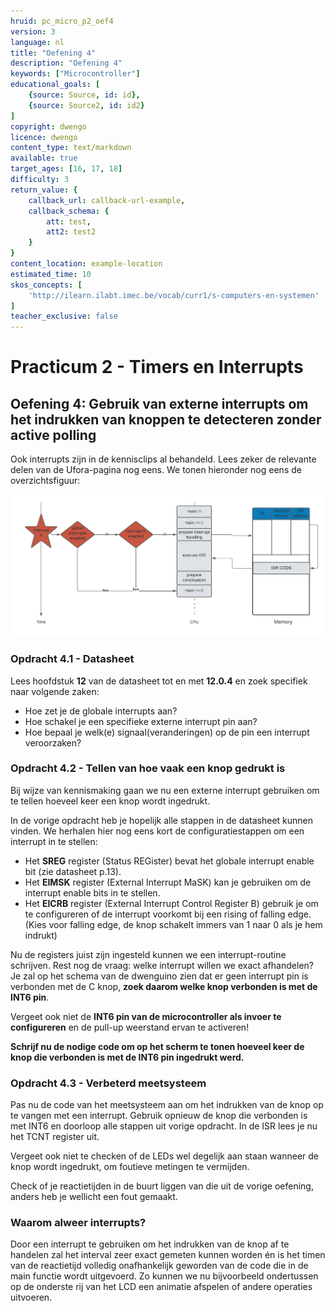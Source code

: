 ```yaml
---
hruid: pc_micro_p2_oef4
version: 3
language: nl
title: "Oefening 4"
description: "Oefening 4"
keywords: ["Microcontroller"]
educational_goals: [
    {source: Source, id: id}, 
    {source: Source2, id: id2}
]
copyright: dwengo
licence: dwengo
content_type: text/markdown
available: true
target_ages: [16, 17, 18]
difficulty: 3
return_value: {
    callback_url: callback-url-example,
    callback_schema: {
        att: test,
        att2: test2
    }
}
content_location: example-location
estimated_time: 10
skos_concepts: [
    'http://ilearn.ilabt.imec.be/vocab/curr1/s-computers-en-systemen'
]
teacher_exclusive: false
---
```

# Practicum 2 - Timers en Interrupts

## Oefening 4: Gebruik van externe interrupts om het indrukken van knoppen te detecteren zonder active polling

Ook interrupts zijn in de kennisclips al behandeld. Lees zeker de relevante delen van de Ufora-pagina nog eens. We tonen hieronder nog eens de overzichtsfiguur: 

![](embed/interrupts.png "overzicht interrupts")


### Opdracht 4.1 - Datasheet

Lees hoofdstuk **12** van de datasheet tot en met **12.0.4** en zoek specifiek naar volgende zaken:

* Hoe zet je de globale interrupts aan?
* Hoe schakel je een specifieke externe interrupt pin aan?
* Hoe bepaal je welk(e) signaal(veranderingen) op de pin een interrupt veroorzaken?


### Opdracht 4.2 - Tellen van hoe vaak een knop gedrukt is

Bij wijze van kennismaking gaan we nu een externe interrupt gebruiken om te tellen hoeveel keer een knop wordt ingedrukt.

In de vorige opdracht heb je hopelijk alle stappen in de datasheet kunnen vinden. We herhalen hier nog eens kort de configuratiestappen om een interrupt in te stellen:

* Het **SREG** register (Status REGister) bevat het globale interrupt enable bit (zie datasheet p.13).
* Het **EIMSK** register (External Interrupt MaSK) kan je gebruiken om de interrupt enable bits in te stellen.
* Het **EICRB** register (External Interrupt Control Register B) gebruik je om te configureren of de interrupt voorkomt bij een rising of falling edge. (Kies voor falling edge, de knop schakelt immers van 1 naar 0 als je hem indrukt)

Nu de registers juist zijn ingesteld kunnen we een interrupt-routine schrijven. Rest nog de vraag: welke interrupt willen we exact afhandelen? Je zal op het schema van de dwenguino zien dat er geen interrupt pin is verbonden met de C knop, **zoek daarom welke knop verbonden is met de INT6 pin**.

Vergeet ook niet de **INT6 pin van de microcontroller als invoer te configureren** en de pull-up weerstand ervan te activeren!

**Schrijf nu de nodige code om op het scherm te tonen hoeveel keer de knop die verbonden is met de INT6 pin ingedrukt werd.**


### Opdracht 4.3 - Verbeterd meetsysteem

Pas nu de code van het meetsysteem aan om het indrukken van de knop op te vangen met een interrupt. Gebruik opnieuw de knop die verbonden is met INT6 en doorloop alle stappen uit vorige opdracht. In de ISR lees je nu het TCNT register uit.

Vergeet ook niet te checken of de LEDs wel degelijk aan staan wanneer de knop wordt ingedrukt, om foutieve metingen te vermijden.

Check of je reactietijden in de buurt liggen van die uit de vorige oefening, anders heb je wellicht een fout gemaakt.


### Waarom alweer interrupts?

Door een interrupt te gebruiken om het indrukken van de knop af te handelen zal het interval zeer exact gemeten kunnen worden én is het timen van de reactietijd volledig onafhankelijk geworden van de code die in de main functie wordt uitgevoerd. Zo kunnen we nu bijvoorbeeld ondertussen op de onderste rij van het LCD een animatie afspelen of andere operaties uitvoeren.